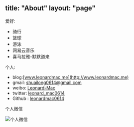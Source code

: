 title: "About"
layout: "page"
---

爱好:

* 骑行
* 篮球
* 游泳
* 网易云音乐
* 喜马拉雅-默默道来

个人:

* blog:[www.leonardmac.me](http://www.leonardmac.me)
* gmail: [shuailong0614@gmail.com](mailto:shuaiong0614@gmail.com)
* weibo: [Leonard-Mac](http://weibo.com/leonardmac)
* twitter: [leonard_mac0614](https://twitter.com/leonard_mac0614)
* Github : [leonardmac0614](https://github.com/leonardmac0614)

个人微信  

![个人微信](http://i1.piimg.com/567571/760c846f775d0675.jpg)

